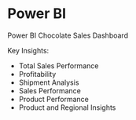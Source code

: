 # Power BI
Power BI Chocolate Sales Dashboard

Key Insights:
- Total Sales Performance
- Profitability
- Shipment Analysis
- Sales Performance
- Product Performance
- Product and Regional Insights
